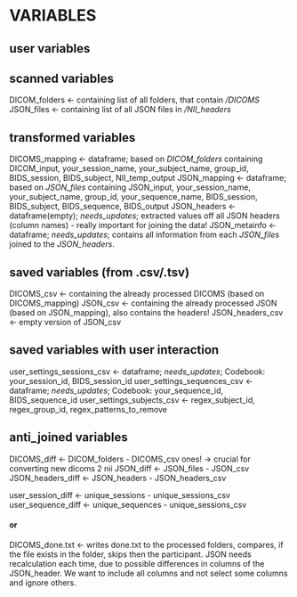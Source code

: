 # VARIABLES 

## user variables

## scanned variables

DICOM_folders <- containing list of all folders, that contain _/DICOMS_
JSON_files <- containing list of all JSON files in _/NII_headers_

## transformed variables

DICOMS_mapping <- dataframe; based on _DICOM_folders_ containing DICOM_input, your_session_name, your_subject_name, group_id, BIDS_session, BIDS_subject, NII_temp_output
JSON_mapping <- dataframe; based on _JSON_files_ containing JSON_input, your_session_name, your_subject_name, group_id, your_sequence_name, BIDS_session, BIDS_subject, BIDS_sequence, BIDS_output
JSON_headers <- dataframe(empty); _needs_updates_; extracted values off all JSON headers (column names) - really important for joining the data!
JSON_metainfo <- dataframe; _needs_updates_; contains all information from each _JSON_files_ joined to the _JSON_headers_.

## saved variables (from .csv/.tsv)
DICOMS_csv <- containing the already processed DICOMS (based on DICOMS_mapping)
JSON_csv <- containing the already processed JSON (based on JSON_mapping), also contains the headers!
JSON_headers_csv <- empty version of JSON_csv

## saved variables with user interaction
user_settings_sessions_csv <- dataframe; _needs_updates_; Codebook: your_session_id, BIDS_session_id
user_settings_sequences_csv <- dataframe; _needs_updates_; Codebook: your_sequence_id, BIDS_sequence_id
user_settings_subjects_csv <- regex_subject_id, regex_group_id, regex_patterns_to_remove

## anti_joined variables 

DICOMS_diff <- DICOM_folders - DICOMS_csv ones! -> crucial for converting new dicoms 2 nii 
JSON_diff <- JSON_files - JSON_csv
JSON_headers_diff <- JSON_headers - JSON_headers_csv

user_session_diff <- unique_sessions - unique_sessions_csv
user_sequence_diff <- unique_sequences - unique_sessions_csv

#### or

DICOMS_done.txt <- writes done.txt to the processed folders, compares, if the file exists in the folder, skips then the participant.
JSON needs recalculation each time, due to possible differences in columns of the JSON_header. We want to include all columns and not select some columns and ignore others.